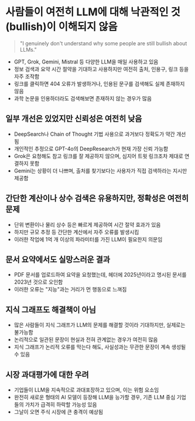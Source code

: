# 사람들이 여전히 LLM에 대해 낙관적인 것(bullish)이 이해되지 않음

> "I genuinely don't understand why some people are still bullish about LLMs."

* GPT, Grok, Gemini, Mistral 등 다양한 LLM을 매일 사용하고 있음
* 정보 검색과 요약 시간 절약을 기대하고 사용하지만 여전히 출처, 인용구, 링크 등을 자주 조작함
* 링크를 클릭하면 404 오류가 발생하거나, 인용된 문구를 검색해도 실제 존재하지 않음
* 과학 논문을 인용하더라도 검색해보면 존재하지 않는 경우가 많음

일부 개선은 있었지만 신뢰성은 여전히 낮음
-----------------------

* DeepSearch나 Chain of Thought 기법 사용으로 과거보다 정확도가 약간 개선됨
* 개인적인 추정으로 GPT-4o의 DeepResearch가 현재 가장 신뢰 가능함
* Grok은 요청해도 참고 링크를 잘 제공하지 않으며, 심지어 트윗 링크조차 제대로 연결하지 못함
* Gemini는 상황이 더 나쁘며, 출처를 찾기보다는 사용자가 직접 검색하라는 지시만 제공함

간단한 계산이나 상수 검색은 유용하지만, 정확성은 여전히 문제
----------------------------------

* 단위 변환이나 물리 상수 등은 빠르게 제공하여 시간 절약 효과가 있음
* 하지만 규모 추정 등 간단한 계산에서 자주 오류를 발생시킴
* 이러한 작업에 1억 개 이상의 파라미터를 가진 LLM이 필요한지 의문임

문서 요약에서도 실망스러운 결과
-----------------

* PDF 문서를 업로드하여 요약을 요청했는데, 헤더에 2025년이라고 명시된 문서를 2023년 것으로 오인함
* 이러한 오류는 "지능"과는 거리가 먼 행동으로 느껴짐

지식 그래프도 해결책이 아님
---------------

* 많은 사람들이 지식 그래프가 LLM의 문제를 해결할 것이라 기대하지만, 실제로는 불가능함
* 논리적으로 일관된 문장이 현실과 전혀 관계없는 경우가 여전히 많음
* 지식 그래프가 논리적 오류를 막는다 해도, 사실성과는 무관한 문장이 계속 생성될 수 있음

시장 과대평가에 대한 우려
--------------

* 기업들이 LLM을 지속적으로 과대포장하고 있으며, 이는 위험 요소임
* 완전히 새로운 형태의 AI 모델이 등장해 LLM을 능가할 경우, 기존 LLM 중심 기업들의 가치가 급격히 하락할 가능성 있음
* 그날이 오면 주식 시장에 큰 충격이 예상됨
